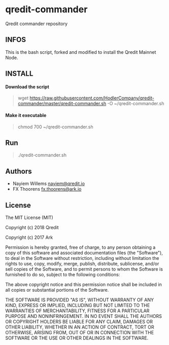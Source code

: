 # qredit-commander
Qredit commander repository

## **INFOS**
This is the bash script, forked and modified to install the Qredit Mainnet Node.


## **INSTALL**

#### **Download the script**

> wget https://raw.githubusercontent.com/HodlerCompany/qredit-commander/master/qredit-commander.sh -O ~/qredit-commander.sh

#### **Make it executable**

> chmod 700 ~/qredit-commander.sh

## **Run**

> ./qredit-commander.sh





## Authors
- Nayiem Willems <nayiem@qredit.io>
- FX Thoorens <fx.thoorens@ark.io>

## License

The MIT License (MIT)

Copyright (c) 2018 Qredit

Copyright (c) 2017 Ark

Permission is hereby granted, free of charge, to any person obtaining a copy of this software and associated documentation files (the "Software"), to deal in the Software without restriction, including without limitation the rights to use, copy, modify, merge, publish, distribute, sublicense, and/or sell copies of the Software, and to permit persons to whom the Software is furnished to do so, subject to the following conditions:  

The above copyright notice and this permission notice shall be included in all copies or substantial portions of the Software.

THE SOFTWARE IS PROVIDED "AS IS", WITHOUT WARRANTY OF ANY KIND, EXPRESS OR IMPLIED, INCLUDING BUT NOT LIMITED TO THE WARRANTIES OF MERCHANTABILITY, FITNESS FOR A PARTICULAR PURPOSE AND NONINFRINGEMENT. IN NO EVENT SHALL THE AUTHORS OR COPYRIGHT HOLDERS BE LIABLE FOR ANY CLAIM, DAMAGES OR OTHER LIABILITY, WHETHER IN AN ACTION OF CONTRACT, TORT OR OTHERWISE, ARISING FROM, OUT OF OR IN CONNECTION WITH THE SOFTWARE OR THE USE OR OTHER DEALINGS IN THE SOFTWARE.
